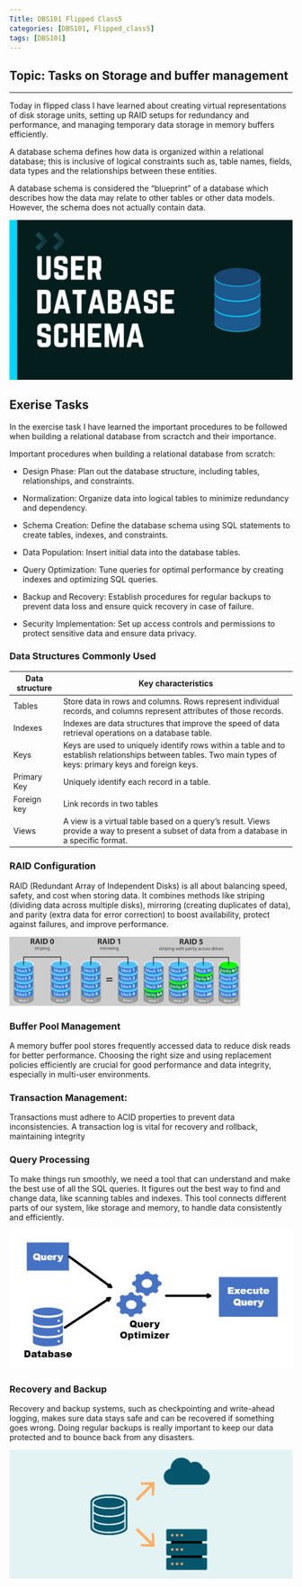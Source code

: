 ```yaml
---
Title: DBS101 Flipped Class5
categories: [DBS101, Flipped_class5]
tags: [DBS101]
---
```

## Topic: Tasks on Storage and buffer management 
---

Today in flipped class I have learned about creating virtual representations of disk storage units, setting up RAID setups for redundancy and performance, and managing temporary data storage in memory buffers efficiently.

A database schema defines how data is organized within a relational database; this is inclusive of logical constraints such as, table names, fields, data types and the relationships between these entities.

A database schema is considered the “blueprint” of a database which describes how the data may relate to other tables or other data models. However, the schema does not actually contain data.

![alt text](../database.jpg)

## Exerise Tasks
In the exercise task I have learned the important procedures to be followed when building a relational database from scractch and their importance.

Important procedures when building a relational database from scratch:

* Design Phase: Plan out the database structure, including tables, relationships, and constraints.

* Normalization: Organize data into logical tables to minimize redundancy and dependency.

* Schema Creation: Define the database schema using SQL statements to create tables, indexes, and constraints.

* Data Population: Insert initial data into the database tables.

* Query Optimization: Tune queries for optimal performance by creating indexes and optimizing SQL queries.

* Backup and Recovery: Establish procedures for regular backups to prevent data loss and ensure quick recovery in case of failure.

* Security Implementation: Set up access controls and permissions to protect sensitive data and ensure data privacy.

### Data Structures Commonly Used


| Data structure | Key characteristics | 
| ----------- | ----------- | 
| Tables | Store data in rows and columns. Rows represent individual records, and columns represent attributes of those records. | 
| Indexes | Indexes are data structures that improve the speed of data retrieval operations on a database table. |
| Keys | Keys are used to uniquely identify rows within a table and to establish relationships between tables. Two main types of keys: primary keys and foreign keys. |
| Primary Key | Uniquely identify each record in a table. |
| Foreign key | Link records in two tables |  
| Views | A view is a virtual table based on a query’s result. Views provide a way to present a subset of data from a database in a specific format. |


### RAID Configuration
RAID (Redundant Array of Independent Disks) is all about balancing speed, safety, and cost when storing data. It combines methods like striping (dividing data across multiple disks), mirroring (creating duplicates of data), and parity (extra data for error correction) to boost availability, protect against failures, and improve performance.

![alt text](../raid.png)


### Buffer Pool Management
A memory buffer pool stores frequently accessed data to reduce disk reads for better performance. Choosing the right size and using replacement policies efficiently are crucial for good performance and data integrity, especially in multi-user environments.

### Transaction Management:
Transactions must adhere to ACID properties to prevent data inconsistencies. A transaction log is vital for recovery and rollback, maintaining integrity

### Query Processing
To make things run smoothly, we need a tool that can understand and make the best use of all the SQL queries. It figures out the best way to find and change data, like scanning tables and indexes. This tool connects different parts of our system, like storage and memory, to handle data consistently and efficiently.

![alt text](../ques.webp)

### Recovery and Backup
Recovery and backup systems, such as checkpointing and write-ahead logging, makes sure data stays safe and can be recovered if something goes wrong. Doing regular backups is really important to keep our data protected and to bounce back from any disasters.

![alt text](../manaa.png)
